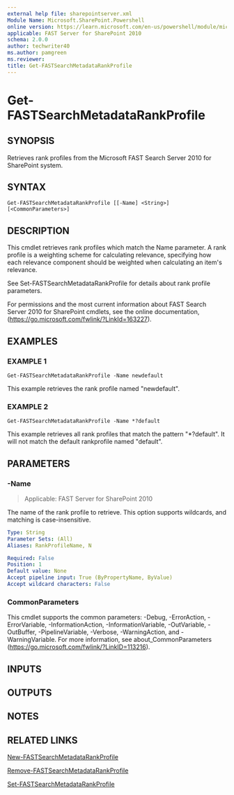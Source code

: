 ```yaml
---
external help file: sharepointserver.xml
Module Name: Microsoft.SharePoint.Powershell
online version: https://learn.microsoft.com/en-us/powershell/module/microsoft.sharepoint.powershell/get-fastsearchmetadatarankprofile
applicable: FAST Server for SharePoint 2010
schema: 2.0.0
author: techwriter40
ms.author: pamgreen
ms.reviewer:
title: Get-FASTSearchMetadataRankProfile
---
```


# Get-FASTSearchMetadataRankProfile

## SYNOPSIS
Retrieves rank profiles from the Microsoft FAST Search Server 2010 for SharePoint system.

## SYNTAX

```
Get-FASTSearchMetadataRankProfile [[-Name] <String>] [<CommonParameters>]
```

## DESCRIPTION
This cmdlet retrieves rank profiles which match the Name parameter.
A rank profile is a weighting scheme for calculating relevance, specifying how each relevance component should be weighted when calculating an item's relevance.

See Set-FASTSearchMetadataRankProfile for details about rank profile parameters.

For permissions and the most current information about FAST Search Server 2010 for SharePoint cmdlets, see the online documentation, (https://go.microsoft.com/fwlink/?LinkId=163227).

## EXAMPLES

### EXAMPLE 1
```
Get-FASTSearchMetadataRankProfile -Name newdefault
```

This example retrieves the rank profile named "newdefault".

### EXAMPLE 2
```
Get-FASTSearchMetadataRankProfile -Name *?default
```

This example retrieves all rank profiles that match the pattern "*?default".
It will not match the default rankprofile named "default".

## PARAMETERS

### -Name

> Applicable: FAST Server for SharePoint 2010

The name of the rank profile to retrieve.
This option supports wildcards, and matching is case-insensitive.

```yaml
Type: String
Parameter Sets: (All)
Aliases: RankProfileName, N

Required: False
Position: 1
Default value: None
Accept pipeline input: True (ByPropertyName, ByValue)
Accept wildcard characters: False
```

### CommonParameters
This cmdlet supports the common parameters: -Debug, -ErrorAction, -ErrorVariable, -InformationAction, -InformationVariable, -OutVariable, -OutBuffer, -PipelineVariable, -Verbose, -WarningAction, and -WarningVariable. For more information, see about_CommonParameters (https://go.microsoft.com/fwlink/?LinkID=113216).

## INPUTS

## OUTPUTS

## NOTES

## RELATED LINKS

[New-FASTSearchMetadataRankProfile](New-FASTSearchMetadataRankProfile.md)

[Remove-FASTSearchMetadataRankProfile](Remove-FASTSearchMetadataRankProfile.md)

[Set-FASTSearchMetadataRankProfile](Set-FASTSearchMetadataRankProfile.md)
